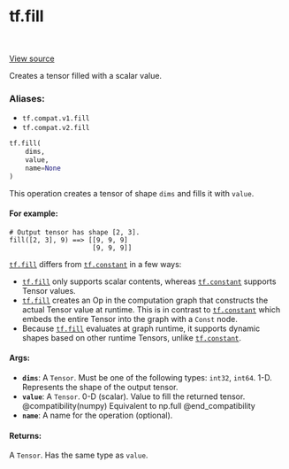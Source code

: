 <div itemscope itemtype="http://developers.google.com/ReferenceObject">
<meta itemprop="name" content="tf.fill" />
<meta itemprop="path" content="Stable" />
</div>

# tf.fill

<!-- Insert buttons -->

<table class="tfo-notebook-buttons tfo-api" align="left">
</table>

<a target="_blank" href="/code/stable/tensorflow/python/ops/array_ops.py">View source</a>



<!-- Start diff -->
Creates a tensor filled with a scalar value.

### Aliases:

* `tf.compat.v1.fill`
* `tf.compat.v2.fill`


``` python
tf.fill(
    dims,
    value,
    name=None
)
```



<!-- Placeholder for "Used in" -->

This operation creates a tensor of shape `dims` and fills it with `value`.

#### For example:



```
# Output tensor has shape [2, 3].
fill([2, 3], 9) ==> [[9, 9, 9]
                     [9, 9, 9]]
```

<a href="../tf/fill.md"><code>tf.fill</code></a> differs from <a href="../tf/constant.md"><code>tf.constant</code></a> in a few ways:

*   <a href="../tf/fill.md"><code>tf.fill</code></a> only supports scalar contents, whereas <a href="../tf/constant.md"><code>tf.constant</code></a> supports
    Tensor values.
*   <a href="../tf/fill.md"><code>tf.fill</code></a> creates an Op in the computation graph that constructs the
actual
    Tensor value at runtime. This is in contrast to <a href="../tf/constant.md"><code>tf.constant</code></a> which embeds
    the entire Tensor into the graph with a `Const` node.
*   Because <a href="../tf/fill.md"><code>tf.fill</code></a> evaluates at graph runtime, it supports dynamic shapes
    based on other runtime Tensors, unlike <a href="../tf/constant.md"><code>tf.constant</code></a>.

#### Args:


* <b>`dims`</b>: A `Tensor`. Must be one of the following types: `int32`, `int64`. 1-D.
  Represents the shape of the output tensor.
* <b>`value`</b>: A `Tensor`. 0-D (scalar). Value to fill the returned tensor.
  @compatibility(numpy) Equivalent to np.full @end_compatibility
* <b>`name`</b>: A name for the operation (optional).


#### Returns:

A `Tensor`. Has the same type as `value`.
